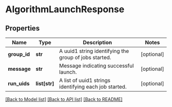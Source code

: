 # AlgorithmLaunchResponse

## Properties
Name | Type | Description | Notes
------------ | ------------- | ------------- | -------------
**group_id** | **str** | A uuid1 string identifying the group of jobs started. | [optional] 
**message** | **str** | Message indicating successful launch. | [optional] 
**run_uids** | **list[str]** | A list of uuid1 strings identifying each job started. | [optional] 

[[Back to Model list]](../README.md#documentation-for-models) [[Back to API list]](../README.md#documentation-for-api-endpoints) [[Back to README]](../README.md)

